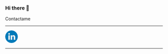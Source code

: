 ### Hi there 👋
Contactame 
** **
<a href="https://www.linkedin.com/in/ian-parra-922077220/"><img src="https://github.com/codebugged/codebugged/blob/master/logos/linkedin.png" width="40" /></a>
** ** 

